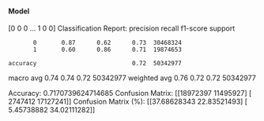 #### Model
[0 0 0 ... 1 0 0]
Classification Report:
              precision    recall  f1-score   support

           0       0.87      0.62      0.73  30468324
           1       0.60      0.86      0.71  19874653

    accuracy                           0.72  50342977
   macro avg       0.74      0.74      0.72  50342977
weighted avg       0.76      0.72      0.72  50342977

Accuracy: 0.7170739624714685
Confusion Matrix:
[[18972397 11495927]
 [ 2747412 17127241]]
Confusion Matrix (%):
[[37.68628343 22.83521493]
 [ 5.45738882 34.02111282]]
